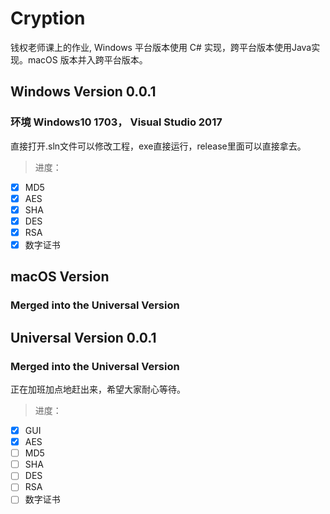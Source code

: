 # Cryption
钱权老师课上的作业, Windows 平台版本使用 C# 实现，跨平台版本使用Java实现。macOS 版本并入跨平台版本。

## Windows Version 0.0.1
### 环境 Windows10 1703， Visual Studio 2017
直接打开.sln文件可以修改工程，exe直接运行，release里面可以直接拿去。
>进度：
- [x] MD5
- [x] AES
- [x] SHA
- [x] DES
- [x] RSA
- [x] 数字证书

## macOS Version
### Merged into the Universal Version

## Universal Version 0.0.1
### Merged into the Universal Version
正在加班加点地赶出来，希望大家耐心等待。
>进度：
- [x] GUI
- [x] AES
- [ ] MD5
- [ ] SHA
- [ ] DES
- [ ] RSA
- [ ] 数字证书
